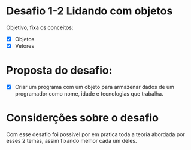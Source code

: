 # Desafio 1-2 Lidando com objetos

Objetivo, fixa os conceitos:

- [x] Objetos
- [x] Vetores

# Proposta do desafio:

- [x] Criar um programa com um objeto para armazenar dados de um programador como nome, idade e tecnologias que trabalha.

# Considerções sobre o desafio

Com esse desafio foi possivel por em pratica toda a teoria abordada por esses 2 temas, assim fixando melhor cada um deles.